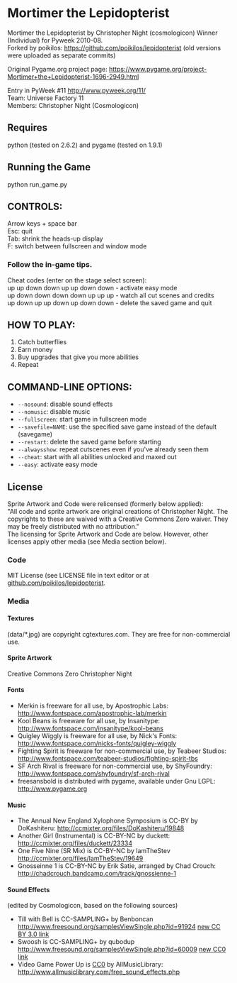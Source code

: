 # Mortimer the Lepidopterist
Mortimer the Lepidopterist by Christopher Night (cosmologicon) Winner (Individual) for Pyweek 2010-08.<br/>
Forked by poikilos: <https://github.com/poikilos/lepidopterist>
(old versions were uploaded as separate commits)

Original Pygame.org project page:
<https://www.pygame.org/project-Mortimer+the+Lepidopterist-1696-2949.html><br/>


Entry in PyWeek #11  <http://www.pyweek.org/11/><br/>
Team: Universe Factory 11<br/>
Members: Christopher Night (Cosmologicon)<br/>

## Requires
python (tested on 2.6.2) and pygame (tested on 1.9.1)


## Running the Game
python run_game.py


## CONTROLS:
Arrow keys + space bar<br/>
Esc: quit<br/>
Tab: shrink the heads-up display<br/>
F: switch between fullscreen and window mode

### Follow the in-game tips.
Cheat codes (enter on the stage select screen):<br/>
up up down down up up down down - activate easy mode<br/>
up down down down down up up up - watch all cut scenes and credits<br/>
up down up up down up down down - delete the saved game and quit

## HOW TO PLAY:
1. Catch butterflies
2. Earn money
3. Buy upgrades that give you more abilities
4. Repeat


## COMMAND-LINE OPTIONS:
* `--nosound`: disable sound effects
* `--nomusic`: disable music
* `--fullscreen`: start game in fullscreen mode
* `--savefile=NAME`: use the specified save game instead of the default (savegame)
* `--restart`: delete the saved game before starting
* `--alwaysshow`: repeat cutscenes even if you've already seen them
* `--cheat`: start with all abilities unlocked and maxed out
* `--easy`: activate easy mode

## License

Sprite Artwork and Code were relicensed (formerly below applied):<br/>
"All code and sprite artwork are original creations of Christopher Night.
The copyrights to these are waived with a Creative Commons Zero waiver.
They may be freely distributed with no attribution."<br/>
The licensing for Sprite Artwork and Code are below. However, other licenses apply other media (see Media section below).

### Code
MIT License (see LICENSE file in text editor or at [github.com/poikilos/lepidopterist](https://github.com/poikilos/lepidopterist/blob/master/LICENSE).

### Media

#### Textures
(data/*.jpg) are copyright cgtextures.com.
They are free for non-commercial use.

#### Sprite Artwork
Creative Commons Zero
Christopher Night

#### Fonts
* Merkin is freeware for all use, by Apostrophic Labs: <http://www.fontspace.com/apostrophic-lab/merkin>
* Kool Beans is freeware for all use, by Insanitype: <http://www.fontspace.com/insanitype/kool-beans>
* Quigley Wiggly is freeware for all use, by Nick's Fonts: <http://www.fontspace.com/nicks-fonts/quigley-wiggly>
* Fighting Spirit is freeware for non-commercial use, by Teabeer Studios: <http://www.fontspace.com/teabeer-studios/fighting-spirit-tbs>
* SF Arch Rival is freeware for non-commercial use, by ShyFoundry: <http://www.fontspace.com/shyfoundry/sf-arch-rival>
* freesansbold is distributed with pygame, available under Gnu LGPL: <http://www.pygame.org>

#### Music
* The Annual New England Xylophone Symposium is CC-BY by DoKashiteru: <http://ccmixter.org/files/DoKashiteru/19848>
* Another Girl (Instrumental) is CC-BY-NC by duckett: <http://ccmixter.org/files/duckett/23334>
* One Five Nine (SR Mix) is CC-BY-NC by IamTheStev <http://ccmixter.org/files/IamTheStev/19649>
* Gnosseinne 1 is CC-BY-NC by Erik Satie, arranged by Chad Crouch: <http://chadcrouch.bandcamp.com/track/gnossienne-1>

#### Sound Effects
(edited by Cosmologicon, based on the following sources)
* Till with Bell is CC-SAMPLING+ by Benboncan <http://www.freesound.org/samplesViewSingle.php?id=91924> [new CC BY 3.0 link](https://freesound.org/people/Benboncan/sounds/91924/)
* Swoosh is CC-SAMPLING+ by qubodup <http://www.freesound.org/samplesViewSingle.php?id=60009> [new CC0 link](https://freesound.org/people/qubodup/sounds/60009/)
* Video Game Power Up is [CC0](https://creativecommons.org/publicdomain/zero/1.0/) by AllMusicLibrary: <http://www.allmusiclibrary.com/free_sound_effects.php>


